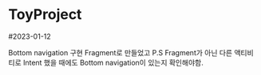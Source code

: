 # ToyProject


#2023-01-12

Bottom navigation 구현
Fragment로 만들었고 
P.S Fragment가 아닌 다른 액티비티로 Intent 했을 때에도 Bottom navigation이 있는지 확인해야함.
